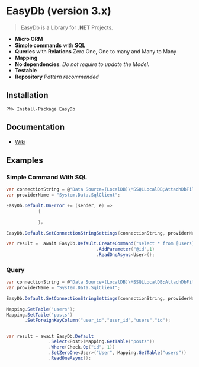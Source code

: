 # EasyDb (version 3.x)

> EasyDb is a Library for **.NET** Projects.

* **Micro ORM**
* **Simple commands** with **SQL**
* **Queries** with **Relations** Zero One, One to many and Many to Many
* **Mapping**
* **No dependencies**. _Do not require to update the Model._
* **Testable**
* **Repository** _Pattern recommended_

## Installation

```
PM> Install-Package EasyDb
```

## Documentation

* [Wiki](https://github.com/romagny13/EasyDb/wiki)

## Examples

### Simple Command With SQL

```cs
var connectionString = @"Data Source=(LocalDB)\MSSQLLocalDB;AttachDbFilename=C:\path\to\mydb.mdf;Integrated Security=True;Connect Timeout=30";
var providerName = "System.Data.SqlClient";

EasyDb.Default.OnError += (sender, e) =>
            {
                
            };

EasyDb.Default.SetConnectionStringSettings(connectionString, providerName);

var result =  await EasyDb.Default.CreateCommand("select * from [users] where [id]=@id")
                                  .AddParameter("@id",1)
                                  .ReadOneAsync<User>();
```

### Query

```cs
var connectionString = @"Data Source=(LocalDB)\MSSQLLocalDB;AttachDbFilename=C:\path\to\mydb.mdf;Integrated Security=True;Connect Timeout=30";
var providerName = "System.Data.SqlClient";

EasyDb.Default.SetConnectionStringSettings(connectionString, providerName);

Mapping.SetTable("users");
Mapping.SetTable("posts")
       .SetForeignKeyColumn("user_id","user_id","users","id");


var result = await EasyDb.Default
                .Select<Post>(Mapping.GetTable("posts"))
                .Where(Check.Op("id", 1))
                .SetZeroOne<User>("User", Mapping.GetTable("users"))
                .ReadOneAsync();

```
